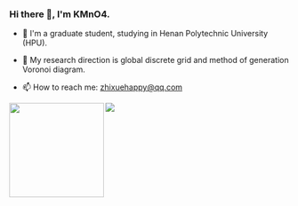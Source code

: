 ### Hi there 👋, I'm KMnO4.


- 🌱 I'm a graduate student, studying in Henan Polytechnic University (HPU).

- 💬 My research direction is global discrete grid and method of generation Voronoi diagram.

- 📫 How to reach me:  zhixuehappy@qq.com

<div>
  <img height="170" align="left" src="https://github-readme-stats.vercel.app/api?username=KMnO4-zx&count_private=true&include_all_commits=true" />
<!--   <img src="https://github-readme-stats.vercel.app/api/top-langs/?username=KMnO4-zx&hide_langs_below=1&theme=default&line_height=27&layout=compact" /> -->
  <img src="https://github-readme-stats.vercel.app/api/top-langs/?username=KMnO4-zx&layout=donut" />

</div>
